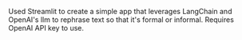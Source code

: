 Used Streamlit to create a simple app that leverages LangChain and OpenAI's llm to rephrase text so that it's formal or informal. Requires OpenAI API key to use.